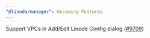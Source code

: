 ```yaml
---
"@linode/manager": Upcoming Features
---
```


Support VPCs in Add/Edit Linode Config dialog ([#9709](https://github.com/linode/manager/pull/9709))
